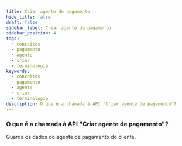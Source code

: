 ```yaml
---
title: Criar agente de pagamento
hide_title: false
draft: false
sidebar_label: Criar agente de pagamento
sidebar_position: 4
tags:
  - conceitos
  - pagamento
  - agente
  - criar
  - terminologia
keywords:
  - conceitos
  - pagamento
  - agente
  - criar
  - terminologia
description: O que é a chamada à API "Criar agente de pagamento"?
---
```


### O que é a chamada à API "Criar agente de pagamento"?

Guarda os dados do agente de pagamento do cliente.
